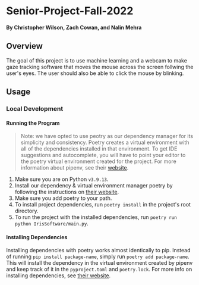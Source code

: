 # Senior-Project-Fall-2022

**By Christopher Wilson, Zach Cowan, and Nalin Mehra**

## Overview

The goal of this project is to use machine learning and a webcam to make gaze tracking software that moves the mouse across the screen follwing the user's eyes. The user should also be able to click the mouse by blinking.

## Usage

### Local Development

#### Running the Program

> Note: we have opted to use peotry as our dependency manager for its simplicity and consistency. Poetry creates a virtual environment with all of the dependencies installed in that environment. To get IDE suggestions and autocomplete, you will have to point your editor to the poetry virtual environment created for the project. For more information about pipenv, see their [website](https://python-poetry.org/).

1. Make sure you are on Python `v3.9.13`.
2. Install our dependency & virtual environment manager poetry by following the instructions on [their website](https://python-poetry.org/docs/#installation).
3. Make sure you add poetry to your path.
4. To install project dependencies, run `poetry install` in the project's root directory.
5. To run the project with the installed dependencies, run `poetry run python IrisSoftware/main.py`.

#### Installing Dependencies

Installing dependencies with poetry works almost identically to pip. Instead of running `pip install package-name`, simply run `poetry add package-name`. This will install the dependency in the virtual environment created by pipenv and keep track of it in the `pyproject.toml` and `poetry.lock`. For more info on installing dependencies, see [their website](https://python-poetry.org/docs/cli/#add).

